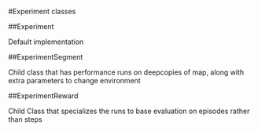 #Experiment classes

##Experiment

Default implementation

##ExperimentSegment

Child class that has performance runs on deepcopies of map, along with extra parameters to change environment

##ExperimentReward

Child Class that specializes the runs to base evaluation on episodes rather than steps